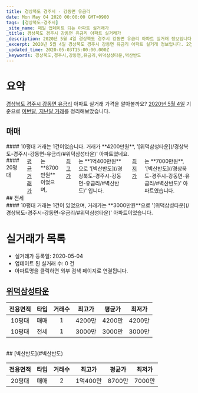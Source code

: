 ```yaml
---
title: 경상북도 경주시 - 강동면 유금리
date: Mon May 04 2020 00:00:00 GMT+0900
tags: [경상북도-경주시]
_site_name: 매일 업데이트 되는 아파트 실거래가
_title: 경상북도 경주시 강동면 유금리 아파트 실거래가
_description: 2020년 5월 4일 경상북도 경주시 강동면 유금리 아파트 실거래 정보입니다. 2건 아파트 정보가 있습니다.
_excerpt: 2020년 5월 4일 경상북도 경주시 강동면 유금리 아파트 실거래 정보입니다. 2건 아파트 정보가 있습니다.
_updated_time: 2020-05-03T15:00:00.000Z
_keywords: 경상북도,경주시,강동면,유금리,위덕삼성타운,벽산반도
---
```





# 요약
<ins>경상북도 경주시 강동면 유금리</ins> 아파트 실거래 가격을 알아볼까요? <ins>2020년 5월 4일</ins> 기준으로 <ins>이번달, 지난달 거래</ins>를 정리해보았습니다.

## 매매
<div class="container">
<div class="six columns" markdown="1">
#### 10평대
거래는 1건이었습니다. 거래가 **4200만원**, '[위덕삼성타운](/경상북도-경주시-강동면-유금리/#위덕삼성타운)' 아파트였네요.
</div>
<div class="six columns" markdown="1">
#### 20평대
<ins>평균 거래가</ins>는 **8700만원**이었으며, <ins>최고가</ins>는 **1억400만원**으로 '[벽산반도](/경상북도-경주시-강동면-유금리/#벽산반도)' 입니다. <ins>최저가</ins>는 **7000만원**, '[벽산반도](/경상북도-경주시-강동면-유금리/#벽산반도)' 아파트였습니다.
</div>
</div>
## 전세
<div class="container">
<div class="twelve columns" markdown="1">
#### 10평대
거래는 1건이 있었으며, 거래가는 **3000만원**으로 '[위덕삼성타운](/경상북도-경주시-강동면-유금리/#위덕삼성타운)' 아파트이었습니다.
</div>
</div>



# 실거래가 목록
- 실거래가 등록일: 2020-05-04
- 업데이트 된 실거래 수: 0 건
- 아파트명을 클릭하면 외부 검색 페이지로 연결됩니다.

## [위덕삼성타운](#위덕삼성타운)

|전용면적|타입|거래수|최고가|평균가|최저가|
|:---:|:---:|:---:|:---:|:---:|:---:|
|10평대|<span class="deal-type-1">매매</span>|1|4200만|4200만|4200만|
|10평대|<span class="deal-type-2">전세</span>|1|3000만|3000만|3000만|

<br/>
## [벽산반도](#벽산반도)

|전용면적|타입|거래수|최고가|평균가|최저가|
|:---:|:---:|:---:|:---:|:---:|:---:|
|20평대|<span class="deal-type-1">매매</span>|2|1억400만|8700만|7000만|

<br/>



